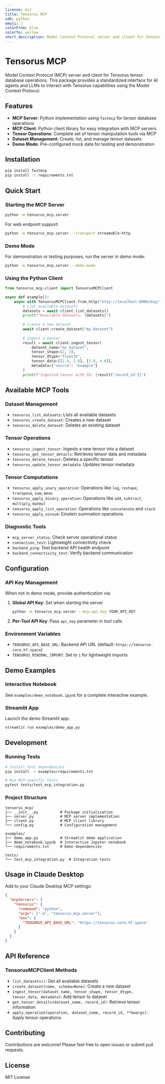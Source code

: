 ```yaml
---
license: mit
title: Tensorus MCP
sdk: python
emoji: 🐠
colorFrom: blue
colorTo: yellow
short_description: Model Context Protocol server and client for Tensorus tensor database
---
```


# Tensorus MCP

Model Context Protocol (MCP) server and client for Tensorus tensor database operations. This package provides a standardized interface for AI agents and LLMs to interact with Tensorus capabilities using the Model Context Protocol.

## Features

- **MCP Server**: Python implementation using `fastmcp` for tensor database operations
- **MCP Client**: Python client library for easy integration with MCP servers
- **Tensor Operations**: Complete set of tensor manipulation tools via MCP
- **Dataset Management**: Create, list, and manage tensor datasets
- **Demo Mode**: Pre-configured mock data for testing and demonstration

## Installation

```bash
pip install fastmcp
pip install -r requirements.txt
```

## Quick Start

### Starting the MCP Server

```bash
python -m tensorus_mcp.server
```

For web endpoint support:
```bash
python -m tensorus_mcp.server --transport streamable-http
```

### Demo Mode

For demonstration or testing purposes, run the server in demo mode:

```bash
python -m tensorus_mcp.server --demo-mode
```

### Using the Python Client

```python
from tensorus_mcp.client import TensorusMCPClient

async def example():
    async with TensorusMCPClient.from_http("http://localhost:8000/mcp/") as client:
        # List available datasets
        datasets = await client.list_datasets()
        print(f"Available datasets: {datasets}")
        
        # Create a new dataset
        await client.create_dataset("my_dataset")
        
        # Ingest a tensor
        result = await client.ingest_tensor(
            dataset_name="my_dataset",
            tensor_shape=[2, 2],
            tensor_dtype="float32",
            tensor_data=[[1.0, 2.0], [3.0, 4.0]],
            metadata={"source": "example"}
        )
        print(f"Ingested tensor with ID: {result['record_id']}")
```

## Available MCP Tools

### Dataset Management
- `tensorus_list_datasets`: Lists all available datasets
- `tensorus_create_dataset`: Creates a new dataset
- `tensorus_delete_dataset`: Deletes an existing dataset

### Tensor Operations
- `tensorus_ingest_tensor`: Ingests a new tensor into a dataset
- `tensorus_get_tensor_details`: Retrieves tensor data and metadata
- `tensorus_delete_tensor`: Deletes a specific tensor
- `tensorus_update_tensor_metadata`: Updates tensor metadata

### Tensor Computations
- `tensorus_apply_unary_operation`: Operations like `log`, `reshape`, `transpose`, `sum`, `mean`
- `tensorus_apply_binary_operation`: Operations like `add`, `subtract`, `multiply`, `matmul`
- `tensorus_apply_list_operation`: Operations like `concatenate` and `stack`
- `tensorus_apply_einsum`: Einstein summation operations

### Diagnostic Tools
- `mcp_server_status`: Check server operational status
- `connection_test`: Lightweight connectivity check
- `backend_ping`: Test backend API health endpoint
- `backend_connectivity_test`: Verify backend communication

## Configuration

### API Key Management

When not in demo mode, provide authentication via:

1. **Global API Key**: Set when starting the server
   ```bash
   python -m tensorus_mcp.server --mcp-api-key YOUR_API_KEY
   ```

2. **Per-Tool API Key**: Pass `api_key` parameter in tool calls

### Environment Variables

- `TENSORUS_API_BASE_URL`: Backend API URL (default: `https://tensorus-core.hf.space`)
- `TENSORUS_MINIMAL_IMPORT`: Set to `1` for lightweight imports

## Demo Examples

### Interactive Notebook
See `examples/demo_notebook.ipynb` for a complete interactive example.

### Streamlit App
Launch the demo Streamlit app:
```bash
streamlit run examples/demo_app.py
```

## Development

### Running Tests

```bash
# Install test dependencies
pip install -r examples/requirements.txt

# Run MCP-specific tests
pytest tests/test_mcp_integration.py
```

### Project Structure

```
tensorus_mcp/
├── __init__.py          # Package initialization
├── server.py            # MCP server implementation
├── client.py            # MCP client library
└── config.py            # Configuration management

examples/
├── demo_app.py          # Streamlit demo application
├── demo_notebook.ipynb  # Interactive Jupyter notebook
└── requirements.txt     # Demo dependencies

tests/
└── test_mcp_integration.py  # Integration tests
```

## Usage in Claude Desktop

Add to your Claude Desktop MCP settings:

```json
{
  "mcpServers": {
    "tensorus": {
      "command": "python",
      "args": ["-m", "tensorus_mcp.server"],
      "env": {
        "TENSORUS_API_BASE_URL": "https://tensorus-core.hf.space"
      }
    }
  }
}
```

## API Reference

### TensorusMCPClient Methods

- `list_datasets()`: Get all available datasets
- `create_dataset(name, schema=None)`: Create a new dataset
- `ingest_tensor(dataset_name, tensor_shape, tensor_dtype, tensor_data, metadata)`: Add tensor to dataset
- `get_tensor_details(dataset_name, record_id)`: Retrieve tensor information
- `apply_operation(operation, dataset_name, record_id, **kwargs)`: Apply tensor operations

## Contributing

Contributions are welcome! Please feel free to open issues or submit pull requests.

## License

MIT License